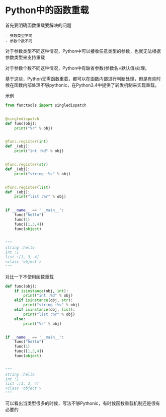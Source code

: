 # Python中的函数重载

首先要明确函数重载要解决的问题

	- 参数类型不同
	- 参数个数不同

对于参数类型不同这种情况，Python中可以接收任意类型的参数，也就无法根据参数类型来支持重载

对于参数个数不同这种情况，Python中有缺省参数(参数名=默认值)处理。

基于这些，Python无需函数重载，都可以在函数内部进行判断处理，但是有些时候在函数内部处理不够pythonic，在Python3.4中提供了转发机制来实现重载。

示例

```python
from functools import singledispatch


@singledispatch
def func(obj):
    print("%r" % obj)


@func.register(int)
def _(obj):
    print("int :%d" % obj)


@func.register(str)
def _(obj):
    print("string :%s" % obj)


@func.register(list)
def _(obj):
    print("list :%r" % obj)


if __name__ == '__main__':
    func("hello")
    func(1)
    func([1,3,4])
    func(object)
    
    
"""
string :hello
int :1
list :[1, 3, 4]
<class 'object'>
"""
```

对比一下不使用函数重载

```python
def func(obj):
    if isinstance(obj, int):
        print("int :%d" % obj)
    elif isinstance(obj, str):
        print("string :%s" % obj)
    elif isinstance(obj, list):
        print("list :%r" % obj)
    else:
        print("%r" % obj)


if __name__ == '__main__':
    func("hello")
    func(1)
    func([1,3,4])
    func(object)

    
"""
string :hello
int :1
list :[1, 3, 4]
<class 'object'>
"""
```

可以看出当类型很多的时候，写法不够Pythonic，有时候函数重载机制还是很有必要的